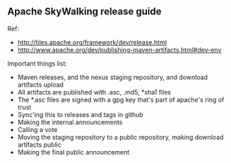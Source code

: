 Apache SkyWalking release guide
--------------------

Ref: 
* http://tiles.apache.org/framework/dev/release.html
* http://www.apache.org/dev/publishing-maven-artifacts.html#dev-env

Important things list:
* Maven releases, and the nexus staging repository, and download artifacts upload
* All artifacts are published with .asc, .md5, *sha1 files
* The *.asc files are signed with a gpg key that's part of apache's ring of trust
* Sync'ing this to releases and tags in github
* Making the internal announcements
* Calling a vote
* Moving the staging repository to a public repository, making download artifacts public
* Making the final public announcement